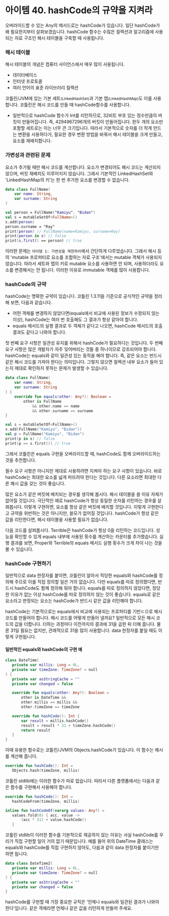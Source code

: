 # 아이템 40. hashCode의 규약을 지켜라

오버라이드할 수 있는 Any의 메서드로는 hashCode가 있습니다. 일단 hashCode가 왜 필요한지부터 살펴보겠습니다. hashCode 함수는 수많은 컬렉션과 알고리즘에 사용되는 자료 구조인 해시 테이블을 구축할 때 사용됩니다.

### 해시 테이블

해시 테이블의 개념은 컴퓨터 사이언스에서 매우 많이 사용됩니다.

- 데이터베이스
- 인터넷 프로토콜
- 여러 언어의 표준 라이브러리 컬렉션

코틀린/JVM에 있는 기본 세트<small>(LinkedHashSet)</small>과 기본 맵<small>(LinkedHashMap)</small>도 이를 사용합니다. 코틀린은 해시 코드를 만들 때 hashCode함수를 사용합니다.

- 일반적으로 hashCode 함수가 Int를 리턴하므로, 32비트 부호 있는 정수만큼의 버킷이 만들어집니다. 즉, 4294967296개의 버킷이 만들어집니다. 한두 개의 요소만 포함할 세트로는 이는 너무 큰 크기입니다. 따라서 기본적으로 숫자를 더 작게 만드는 변환을 사용하다가, 필요한 경우 변환 방법을 바꿔서 해시 테이블을 크게 만들고, 요소를 재배치합니다.

### 가변성과 관련된 문제

요소가 추가될 때만 해시 코드를 계산합니다. 요소가 변경되어도 해시 코드는 계산되지 않으며, 버킷 재배치도 이루어지지 않습니다. 그래서 기본적인 LinkedHashSet와 'LinkedHashMap의 키'는 한 번 추가한 요소를 변경할 수 없습니다.

```kotlin
data class FullName(
    var name: String,
    var surname: String
)

val person = FullName("Kamiyu", "Bidan")
val s = mutableSetOf<FullName>()
s.add(person)
person.surname = "Ray"
print(person) // FullName(name=Kamiyu, surname=Ray)
print(person in s) // false
print(s.first() == person) // true
```

이러한 문제는 `아이템 1: 가변성을 제한하라`에서 간단하게 다루었습니다. 그래서 해시 등의 'mutable 프로퍼티로 요소를 조합하는 자료 구조'에서는 mutable 객체가 사용되지 않습니다. 따라서 세트와 맵의 키로 mutable 요소를 사용하면 안 되며, 사용하더라도 요소를 변경해서는 안 됩니다. 이러한 이유로 immutable 객체를 많이 사용합니다.

### hashCode의 규약

hashCode는 명확한 규약이 있습니다. 코틀린 1.3.11을 기준으로 공식적인 규약을 정리해 보면, 다음과 같습니다.

- 어떤 객체를 변경하지 않았다면(equals에서 비교에 사용된 정보가 수정되지 않는 이상), hashCode는 여러 번 호출해도 그 결과가 항상 같아야 합니다.
- equals 메서드의 실행 결과로 두 객체가 같다고 나오면, hashCode 메서드의 호출 결과도 같다고 나와야 합니다.

첫 번째 요구 사항은 일관성 유지를 위해서 hashCode가 필요하다는 것입니다. 두 번째 요구 사항은 많은 개발자가 자주 잊어버리는 것들 중 하나이므로 강조되어야 합니다. hashCode는 equals와 같이 일관성 있는 동작을 해야 합니다. 즉, 같은 요소는 반드시 같은 해시 코드를 가져야 한다는 의미입니다. 그렇지 않으면 컬렉션 내부 요소가 들어 있는지 제대로 확인하지 못하는 문제가 발생할 수 있습니다.

```kotlin
data class FullName(
    var name: String,
    var surname: String
) {
    override fun equals(other: Any?): Boolean =
        other is FullName
            && other.name == name
            && other.surname == surname
}

val s = mutableSetOf<FullName>()
s.add(FullName("Kamiyu", "Bidan"))
val p = FullName("Kamiyu", "Bidan")
print(p in s) // false
print(p == s.first()) // true
```

그래서 코틀린은 equals 구현을 오버라이드할 때, hashCode도 함께 오버라이드하는 것을 추천합니다.

필수 요구 사항은 아니지만 제대로 사용하려면 지켜야 하는 요구 사항이 있습니다. 바로 hashCode는 최대한 요소를 넓게 퍼뜨려야 한다는 것입니다. 다른 요소라면 최대한 다른 해시 값을 갖는 것이 좋습니다.

많은 요소가 같은 버킷에 배치되는 경우를 생각해 봅시다. 해시 테이블을 쓸 이유 자체가 없어질 것입니다. 극단적인 예로 hashCode가 항상 동일한 숫자를 리턴하는 경우를 살펴봅시다. 이렇게 구현하면, 요소를 항상 같은 버킷에 배치할 것입니다. 이렇게 구현한다고 규약을 위반하는 것은 아니지만, 쓸모가 없어질 것입니다. hashCode가 항상 같은 값을 리턴한다면, 해시 테이블을 사용할 필요가 없습니다.

다음 코드를 살펴봅시다. Terrible은 hashCode가 항상 0을 리턴하는 코드입니다. 성능을 확인할 수 있게 equals 내부에 사용된 횟수를 계산하는 카운터를 추가했습니다. 실행 결과를 보면, Proper와 Terrible의 equals 메서드 실행 횟수가 크게 차이 나는 것을 볼 수 있습니다.

### hashCode 구현하기

일반적으로 data 한정자를 붙이면, 코틀린이 알아서 적당한 equals와 hashCode를 정의해 주므로 이를 직접 정의할 일은 거의 없습니다. 다만 equals를 따로 정의했다면, 반드시 hashCode도 함께 정의해 줘야 합니다. equals를 따로 정의하지 않았다면, 정당한 이유가 없는 이상 hashCode를 따로 정의하지 않는 것이 좋습니다. equals로 같은 요소라고 판정되는 요소는 hashCode가 반드시 같은 값을 리턴해야 합니다.

hashCode는 기본적으로는 equals에서 비교에 사용되는 프로퍼티를 기반ㄷ으로 해시 코드를 만들어야 합니다. 해시 코드를 어떻게 만들어 낼까요? 일반적으로 모든 해시 코드의 값을 더합니다. 더하는 과정마다 이전까지의 결과에 31을 곱한 뒤 더해 줍니다. 물론 31일 필요는 없지만, 관례적으로 31을 많이 사용합니다. data 한정자를 붙일 때도 이렇게 구현됩니다.

#### 일반적인 equals와 hashCode의 구현 예

```kotlin
class DateTime(
   private var millis: Long = 0L,
   private var timeZone: TimeZone? = null
) {
   private var asStringCache = ""
   private var changed = false

   override fun equals(other: Any?): Boolean =
       other is DateTime &&
       other.millis == millis &&
       other.timeZone == timeZone

   override fun hashCode(): Int {
       var result = millis.hashCode()
       result = result * 31 + timeZone.hashCode()
       return result
   }
}
```

이때 유용한 함수로는 코틀린/JVM의 Objects.hashCode가 있습니다. 이 함수는 해시를 계산해 줍니다.

```kotlin
override fun hashCode(): Int =
   Objects.hash(timeZone, millis)
```

코틀린 stdlib에는 이러한 함수가 따로 없습니다. 따라서 다른 플랫폼에서는 다음과 같은 함수를 구현해서 사용해야 합니다.

```kotlin
override fun hashCode(): Int =
   hashCodeFrom(timeZone, millis)

inline fun hashCodeOf(vararg values: Any?) =
   values.fold(0) { acc, value ->
       (acc * 31) + value.hashCode()
   }
```

코틀린 stdlib이 이러한 함수를 기본적으로 제공하지 않는 이유는 사실 hashCode를 우리가 직접 구현할 일이 거의 없기 때문입니다. 예를 들어 위의 DateTime 클래스는 equals와 hashCode를 직접 구현하지 않아도, 다음과 같이 data 한정자를 붙이기만 하면 됩니다.

```kotlin
data class DateTime2(
   private var millis: Long = 0L,
   private var timeZone: TimeZone? = null
) {
   private var asStringCache = ""
   private var changed = false
}
```

hashCode를 구현할 때 가장 중요한 규칙은 '언제나 equals와 일관된 결과가 나와야 한다'입니다. 같은 객체라면 언제나 같은 값을 리턴하게 만들어 주세요.

